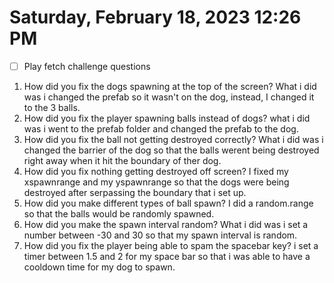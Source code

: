 # Saturday, February 18, 2023 12:26 PM
- [ ] Play fetch challenge questions

1. How did you fix the dogs spawning at the top of the screen?
What i did was i changed the prefab so it wasn't on the dog, instead, I changed it to the 3 balls.
2. How did you fix the player spawning balls instead of dogs?
what i did was i went to the prefab folder and changed the prefab to the dog.
3. How did you fix the ball not getting destroyed correctly?
What i did was i changed the barrier of the dog so that the balls werent being destroyed right away when it hit the boundary of ther dog.
4. How did you fix nothing getting destroyed off screen?
I fixed my xspawnrange and my yspawnrange so that the dogs were being destroyed after serpassing the boundary that i set up.
5. How did you make different types of ball spawn?
I did a random.range so that the balls would be randomly spawned.
6. How did you make the spawn interval random?
What i did was i set a number between -30 and 30 so that my spawn interval is random.
7. How did you fix the player being able to spam the spacebar key?
i set a timer between 1.5 and 2 for my space bar so that i was able to have a cooldown time for my dog to spawn.